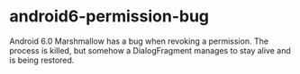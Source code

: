 # android6-permission-bug
Android 6.0 Marshmallow has a bug when revoking a permission. The process is killed, but somehow a DialogFragment manages to stay alive and is being restored.
